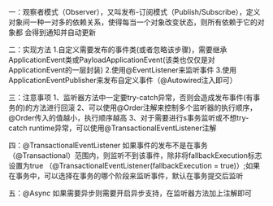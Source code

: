 一：观察者模式（Observer），又叫发布-订阅模式（Publish/Subscribe），定义对象间一种一对多的依赖关系，使得每当一个对象改变状态，则所有依赖于它的对象都
会得到通知并自动更新

二：实现方法
1.自定义需要发布的事件类(或者忽略该步骤)，需要继承ApplicationEvent类或PayloadApplicationEvent<T>(该类也仅仅是对ApplicationEvent的一层封装)
2.使用@EventListener来监听事件
3.使用ApplicationEventPublisher来发布自定义事件（@Autowired注入即可）

三：注意事项
1、监听器方法中一定要try-catch异常，否则会造成发布事件(有事务的)的方法进行回滚
2、可以使用@Order注解来控制多个监听器的执行顺序，@Order传入的值越小，执行顺序越高
3、对于需要进行s事务监听或不想try-catch runtime异常，可以使用@TransactionalEventListener注解

四：@TransactionalEventListener
如果事件的发布不是在事务（@Transactional）范围内，则监听不到该事件，除非将fallbackExecution标志设置为true
（@TransactionalEventListener(fallbackExecution = true)）;如果在事务中，可以选择在事务的哪个阶段来监听事件，默认在事务提交后监听

五：@Async
如果需要异步则需要开启异步支持，在监听器方法加上注解即可